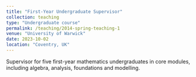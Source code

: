 ```yaml
---
title: "First-Year Undergraduate Supervisor"
collection: teaching
type: "Undergraduate course"
permalink: /teaching/2014-spring-teaching-1
venue: "University of Warwick"
date: 2023-10-02
location: "Coventry, UK"
---
```


Supervisor for five first-year mathematics undergraduates in core modules, including algebra, analysis, foundations and modelling.
